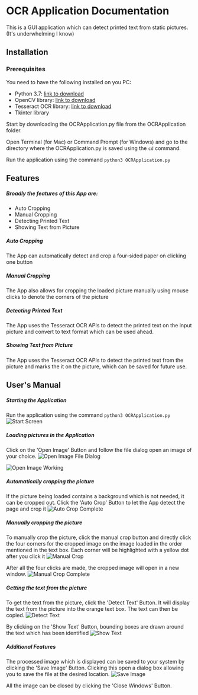 # OCR Application Documentation
This is a GUI application which can detect printed text from static pictures. (It's underwhelming I know)
## Installation
### Prerequisites
You need to have the following installed on you PC:
- Python 3.7: [link to download](https://www.python.org/downloads/)
- OpenCV library: [link to download](https://opencv.org/releases/)
- Tesseract OCR library: [link to download](https://tesseract-ocr.github.io/tessdoc/Home.html)
- Tkinter library

Start by downloading the OCRApplication.py file from the OCRApplication folder. 

Open Terminal (for Mac) or Command Prompt (for Windows) and go to the directory where the OCRApplication.py is saved using the `cd` command.

Run the application using the command
`python3 OCRApplication.py`

## Features

##### Broadly the features of this App are:
- Auto Cropping
- Manual Cropping
- Detecting Printed Text
- Showing Text from Picture

##### Auto Cropping

The App can automatically detect and crop a four-sided paper on clicking one button

##### Manual Cropping

The App also allows for cropping the loaded picture manually using mouse clicks to denote the corners of the picture

##### Detecting Printed Text

The App uses the Tesseract OCR APIs to detect the printed text on the input picture and convert to text format which can be used ahead.

##### Showing Text from Picture

The App uses the Tesseract OCR APIs to detect the printed text from the picture and marks the it on the picture, which can be saved for future use.

## User's Manual
##### Starting the Application
Run the application using the command
`python3 OCRApplication.py`
![Start Screen](/Screens/StartScreen.jpg)

##### Loading pictures in the Application
Click on the 'Open Image' Button and follow the file dialog open an image of your choice.
![Open Image File Dialog](/Screens/OpenImageFileDialog.jpg)
 
![Open Image Working](/Screens/OpenImageWorking.jpg)

##### Automatically cropping the picture
If the picture being loaded contains a background which is not needed, it can be cropped out. 
Click the 'Auto Crop' Button to let the App detect the page and crop it 
![Auto Crop Complete](/Screens/AutoCrop.jpg)

##### Manually cropping the picture
To manually crop the picture, click the manual crop button and directly click the four corners for the cropped image on the image loaded in the order mentioned in the text box. Each corner will be highlighted with a yellow dot after you click it
![Manual Crop](/Screens/ManualCrop1.jpg)

After all the four clicks are made, the cropped image will open in a new window.
![Manual Crop Complete](/Screens/ManualCropComplete.jpg)

##### Getting the text from the picture
To get the text from the picture, click the 'Detect Text' Button. It will display the text from the picture into the orange text box. The text can then be copied.
![Detect Text](/Screens/DetectText.jpg)

By clicking on the 'Show Text' Button, bounding boxes are drawn around the text which has been identified
![Show Text](/Screens/ShowText.jpg)

##### Additional Features
The processed image which is displayed can be saved to your system by clicking the 'Save Image' Button. Clicking this open a dialog box allowing you to save the file at the desired location.
![Save Image](/Screens/SaveImage.jpg)

All the image can be closed by clicking the 'Close Windows' Button. 
